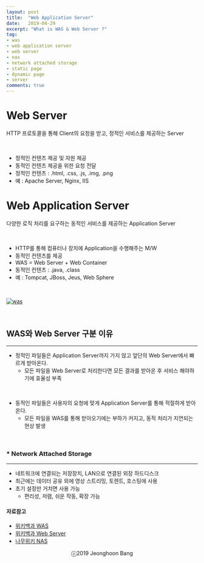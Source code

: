 ```yaml
---
layout: post
title:  "Web Application Server"
date:   2019-04-29
excerpt: "What is WAS & Web Server ?"
tag:
- was
- web application server
- web server
- nas
- network attached storage
- static page
- dynamic page
- server
comments: true
---
```


# Web Server

HTTP 프로토콜을 통해 Client의 요청을 받고, 정적인 서비스를 제공하는 Server

<br>

- 정적인 컨텐츠 제공 및 자원 제공
- 동적인 컨텐츠 제공을 위한 요청 전달
- 정적인 컨텐츠 : .html, .css, .js, .img, .png
- 예 : Apache Server, Nginx, IIS

# Web Application Server

다양한 로직 처리를 요구하는 동적인 서비스를 제공하는 Application Server

<br>

- HTTP를 통해 컴퓨터나 장치에 Application을 수행해주는 M/W
- 동적인 컨텐츠를 제공
- WAS = Web Server + Web Container
- 동적인 컨텐츠 : .java, .class
- 예 : Tompcat, JBoss, Jeus, Web Sphere

<br>

[![was](https://jeonghoonb.github.io/assets/img/post_2019/20190429_was_01.png)](https://jeonghoonb.github.io/assets/img/post_2019/20190429_was_01.png)

<br>

## WAS와 Web Server 구분 이유
-------

- 정적인 파일들은 Application Server까지 가지 않고 앞단의 Web Server에서 빠르게 받아온다.
	- 모든 파일을 Web Server로 처리한다면 모든 결과를 받아온 후 서비스 해야하기에 효율성 부족

<br>

- 동적인 파일들은 사용자의 요청에 맞게 Application Server를 통해 적절하게 받아온다.
	- 모든 파일을 WAS를 통해 받아오기에는 부하가 커지고, 동적 처리가 지연되는 현상 발생
<br>

### &#42; Network Attached Storage
---------

- 네트워크에 연결되는 저장장치, LAN으로 연결된 외장 하드디스크
- 최근에는 데이터 공유 외에 영상 스트리밍, 토렌트, 호스팅에 사용
- 초기 설정만 거치면 사용 가능
	- 편리성, 저렴, 쉬운 작동, 확장 가능

#### 자료참고
* [위키백과 WAS](https://ko.wikipedia.org/wiki/%EC%9B%B9_%EC%95%A0%ED%94%8C%EB%A6%AC%EC%BC%80%EC%9D%B4%EC%85%98_%EC%84%9C%EB%B2%84)
* [위키백과 Web Server](https://ko.wikipedia.org/wiki/%EC%9B%B9_%EC%84%9C%EB%B2%84)
* [나무위키 NAS](https://ko.wikipedia.org/wiki/%EB%84%A4%ED%8A%B8%EC%9B%8C%ED%81%AC_%EA%B2%B0%ED%95%A9_%EC%8A%A4%ED%86%A0%EB%A6%AC%EC%A7%80)

<center>ⓒ2019 Jeonghoon Bang</center>